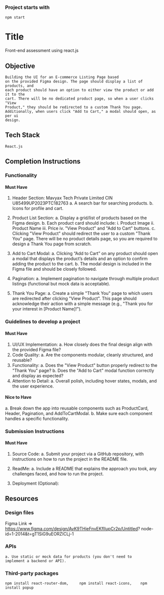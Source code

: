 ### Project starts with 
    npm start

# Title

   Front-end assessment using react.js

## Objective
    
    Building the UI for an E-commerce Listing Page based
    on the provided Figma design. The page should display a list of products, and
    each product should have an option to either view the product or add it to the
    cart. There will be no dedicated product page, so when a user clicks "View
    Product," they should be redirected to a custom Thank You page.
    Additionally, when users click "Add to Cart," a modal should open, as per ui
    design.

## Tech Stack

    React.js

## Completion Instructions

### Functionality

#### Must Have

1. Header Section:
Mavyax Tech Private Limited CIN U85499UP2023PTC182763
a. A search bar for searching products.
b. Icons for profile and cart.
2. Product List Section:
a. Display a grid/list of products based on the Figma design.
b. Each product card should include:
i. Product Image
ii. Product Name
iii. Price
iv. "View Product" and "Add to Cart" buttons.
c. Clicking "View Product" should redirect the user to a custom
"Thank You" page. There will be no product details page, so you
are required to design a Thank You page from scratch.

3. Add to Cart Modal:
a. Clicking “Add to Cart” on any product should open a modal that
displays the product’s details and an option to confirm adding the
product to the cart.
b. The modal design is included in the Figma file and should be
closely followed.

4. Pagination:
a. Implement pagination to navigate through multiple product
listings (functional but mock data is acceptable).

5. Thank You Page:
a. Create a simple "Thank You" page to which users are redirected
after clicking "View Product". This page should acknowledge their
action with a simple message (e.g., "Thank you for your interest in
[Product Name]!").

### Guidelines to develop a project

#### Must Have

1. UI/UX Implementation:
a. How closely does the final design align with the provided Figma
file?
2. Code Quality:
a. Are the components modular, cleanly structured, and reusable?
3. Functionality:
a. Does the "View Product" button properly redirect to the "Thank
You" page?
b. Does the "Add to Cart" modal function correctly and display as
expected?
4. Attention to Detail:
a. Overall polish, including hover states, modals, and the user
experience.

#### Nice to Have

a. Break down the app into reusable components such as
ProductCard, Header, Pagination, and AddToCartModal.
b. Make sure each component handles a specific functionality.

### Submission Instructions

#### Must Have

1. Source Code:
a. Submit your project via a GitHub repository, with instructions on
how to run the project in the README file.

2. ReadMe:
a. Include a README that explains the approach you took, any
challenges faced, and how to run the project.

3. Deployment (Optional):

## Resources

### Design files
Figma Link =>
https://www.figma.com/design/AvK9THieFnvEKfIIupCr2p/Untitled?
node-id=1-2014&t=gT1SiG9uEORZICLj-1

### APIs

    a. Use static or mock data for products (you don't need to
    implement a backend or API).

### Third-party packages

    npm install react-router-dom,     npm install react-icons,    npm install popup

